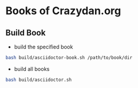 Books of Crazydan.org
=========================================


## Build Book

- build the specified book

```bash
bash build/asciidoctor-book.sh /path/to/book/dir
```

- build all books

```bash
bash build/asciidoctor.sh
```
